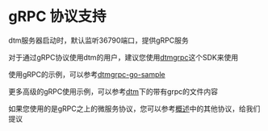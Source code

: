# gRPC 协议支持
dtm服务器启动时，默认监听36790端口，提供gRPC服务

对于通过gRPC协议使用dtm的用户，建议您使用[dtmgrpc](https://github.com/yedf/dtmgrpc)这个SDK来使用

使用gRPC的示例，可以参考[dtmgrpc-go-sample](https://github.com/yedf/dtmgrpc-go-sample)

更多高级的gRPC使用示例，可以参考[dtm](https://github.com/yedf/dtm/examples)下的带有grpc的文件内容

如果您使用的是gRPC之上的微服务协议，您可以参考[概述](./intro)中的其他协议，给我们提议

